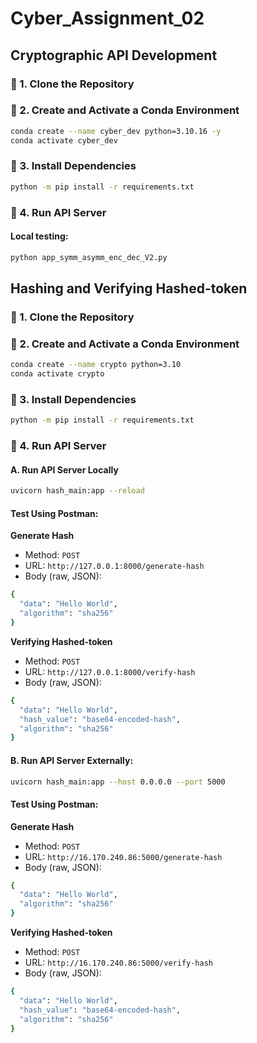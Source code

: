 # Cyber_Assignment_02

## Cryptographic API Development

### 🔹 1. Clone the Repository

### 🔹 2. Create and Activate a Conda Environment
```bash
conda create --name cyber_dev python=3.10.16 -y
conda activate cyber_dev
```

### 🔹 3. Install Dependencies
```bash
python -m pip install -r requirements.txt
```

### 🔹 4. Run API Server
#### Local testing:
```bash
python app_symm_asymm_enc_dec_V2.py
```

## Hashing and Verifying Hashed-token

### 🔹 1. Clone the Repository

### 🔹 2. Create and Activate a Conda Environment
```bash
conda create --name crypto python=3.10
conda activate crypto
```

### 🔹 3. Install Dependencies
```bash
python -m pip install -r requirements.txt
```

### 🔹 4. Run API Server
#### **A. Run API Server Locally**
```bash
uvicorn hash_main:app --reload
```
#### **Test Using Postman**:

**Generate Hash**
* Method: ```POST```
* URL: ```http://127.0.0.1:8000/generate-hash```
* Body (raw, JSON):
```bash
{
  "data": "Hello World",
  "algorithm": "sha256"
}
```

**Verifying Hashed-token**
* Method: ```POST```
* URL: ```http://127.0.0.1:8000/verify-hash```
* Body (raw, JSON):
```bash
{
  "data": "Hello World",
  "hash_value": "base64-encoded-hash",
  "algorithm": "sha256"
}
```

#### **B. Run API Server Externally**:
```bash
uvicorn hash_main:app --host 0.0.0.0 --port 5000
```
#### **Test Using Postman**:

**Generate Hash**
* Method: ```POST```
* URL: ```http://16.170.240.86:5000/generate-hash```
* Body (raw, JSON):
```bash
{
  "data": "Hello World",
  "algorithm": "sha256"
}
```

**Verifying Hashed-token**
* Method: ```POST```
* URL: ```http://16.170.240.86:5000/verify-hash```
* Body (raw, JSON):
```bash
{
  "data": "Hello World",
  "hash_value": "base64-encoded-hash",
  "algorithm": "sha256"
}
```